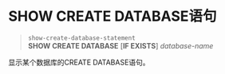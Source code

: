 # SHOW CREATE DATABASE语句

> `show-create-database-statement`  
**SHOW CREATE DATABASE** [**IF EXISTS**] *database-name*

显示某个数据库的CREATE DATABASE语句。